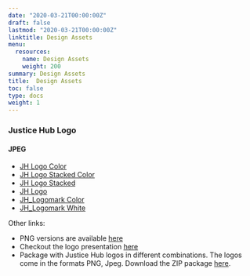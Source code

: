 ```yaml
---
date: "2020-03-21T00:00:00Z"
draft: false
lastmod: "2020-03-21T00:00:00Z"
linktitle: Design Assets
menu:
  resources:
    name: Design Assets
    weight: 200
summary: Design Assets
title:  Design Assets
toc: false
type: docs
weight: 1
---
```


### Justice Hub Logo

#### JPEG

  * [JH Logo Color](https://github.com/justicehub-in/justice-hub-docs/raw/master/assets/images/Logo%20/Jpegs/JH%20Logo%20Color.jpg)
  * [JH Logo Stacked Color](https://github.com/justicehub-in/justice-hub-docs/raw/master/assets/images/Logo%20/Jpegs/JH%20Logo%20Stacked%20Color.jpg)
  * [JH Logo Stacked](https://github.com/justicehub-in/justice-hub-docs/raw/master/assets/images/Logo%20/Jpegs/JH%20Logo%20Stacked.jpg)
  * [JH Logo](https://github.com/justicehub-in/justice-hub-docs/raw/master/assets/images/Logo%20/Jpegs/JH%20Logo.jpg)
  * [JH_Logomark Color](https://github.com/justicehub-in/justice-hub-docs/raw/master/assets/images/Logo%20/Jpegs/JH_Logomark%20Color.jpg)
  * [JH_Logomark White](https://github.com/justicehub-in/justice-hub-docs/raw/master/assets/images/Logo%20/Jpegs/JH_Logomark%20White.jpg)

Other links:

* PNG versions are available [here](https://github.com/justicehub-in/justice-hub-docs/tree/master/assets/images/Logo%20/PNG) 
* Checkout the logo presentation [here](https://docs.google.com/presentation/d/1cOtD7HN73BziUKSdLH2AKH8_40kXPqOuSBOdPrbFWl4/edit?usp=sharing)
* Package with Justice Hub logos in different combinations. The logos come in the formats PNG, Jpeg. Download the ZIP package [here](https://github.com/justicehub-in/justice-hub-docs/raw/master/assets/images/Logo%20/Logo%20.zip).



